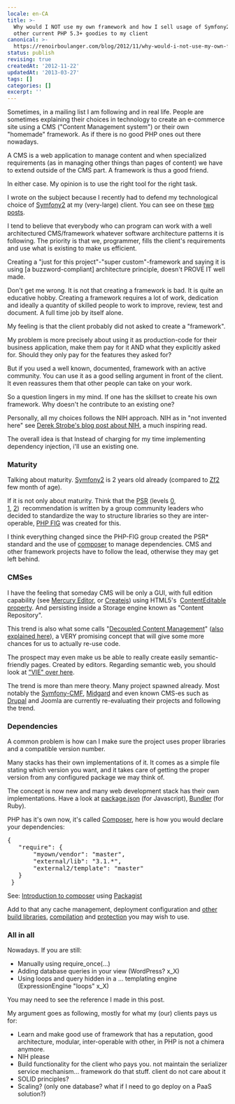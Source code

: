 ```yaml
---
locale: en-CA
title: >-
  Why would I NOT use my own framework and how I sell usage of Symfony2 and
  other current PHP 5.3+ goodies to my client
canonical: >-
  https://renoirboulanger.com/blog/2012/11/why-would-i-not-use-my-own-framework-and-how-i-sell-usage-of-symfony2-and-other-current-php-5-3-goodies-to-my-client/
status: publish
revising: true
createdAt: '2012-11-22'
updatedAt: '2013-03-27'
tags: []
categories: []
excerpt: ''
---
```


Sometimes, in a mailing list I am following and in real life. People are sometimes explaining their choices in technology to create an e-commerce site using a CMS ("Content Management system") or their own "homemade" framework. As if there is no good PHP ones out there nowadays.

A CMS is a web application to manage content and when specialized requirements (as in managing other things than pages of content) we have to extend outside of the CMS part. A framework is thus a good friend.

In either case. My opinion is to use the right tool for the right task.

I wrote on the subject because I recently had to defend my technological choice of <a href="http://symfony.com/">Symfony2</a> at my (very-large) client. You can see on these <a title="My answer to people asking whether they should or not use a framework" href="/blog/2012/08/my-answer-to-people-asking-whether-they-should-or-not-use-a-framework-on-their-programming-language/">two</a> <a title="Choosing a framework, how I personally define what is hot about them, an evaluation process (part 1)" href="/blog/2012/07/choosing-a-framework-how-i-personally-define-what-is-hot-about-them-an-evaluation-process">posts</a>.

I tend to believe that everybody who can program can work with a well architectured CMS/framework whatever software architecture patterns it is following. The priority is that we, programmer, fills the client's requirements and use what is existing to make us efficient.

Creating a "just for this project"-"super custom"-framework and saying it is using [a buzzword-compliant] architecture principle, doesn't PROVE IT well made.

Don't get me wrong. It is not that creating a framework is bad. It is quite an educative hobby. Creating a framework requires a lot of work, dedication and ideally a quantity of skilled people to work to improve, review, test and document. A full time job by itself alone.

My feeling is that the client probably did not asked to create a "framework".

My problem is more precisely about using it as production-code for their business application, make them pay for it AND what they explicitly asked for. Should they only pay for the features they asked for?

But if you used a well known, documented, framework with an active community. You can use it as a good selling argument in front of the client. It even reassures them that other people can take on your work.

So a question lingers in my mind. If one has the skillset to create his own framework. Why doesn't he contribute to an existing one?

Personally, all my choices follows the NIH approach. NIH as in "not invented here" see <a href="http://iamproblematic.com/2012/03/07/getting-over-the-not-invented-here-mentality">Derek Strobe's blog post about NIH</a>, a much inspiring read.

The overall idea is that Instead of charging for my time implementing dependency injection, i'll use an existing one.
<h3>Maturity</h3>
Talking about maturity. <a href="https://github.com/symfony/symfony/commit/c3ebdbf9cceddb82cd2089aaef8c7b992e536363">Symfony2</a> is 2 years old already (compared to <a href="https://github.com/zendframework/zf2/commits/release-2.0.0beta5">Zf2</a> few month of age).

If it is not only about maturity. Think that the <a href="https://github.com/php-fig/fig-standards/blob/master/accepted/PSR-0.md">PSR</a> (levels <a href="https://github.com/php-fig/fig-standards/blob/master/accepted/PSR-0.md">0</a>, <a href="https://github.com/php-fig/fig-standards/blob/master/accepted/PSR-1-basic-coding-standard.md">1</a>, <a href="https://github.com/php-fig/fig-standards/blob/master/accepted/PSR-2-coding-style-guide.md">2</a>)  recommendation is written by a group community leaders who decided to standardize the way to structure libraries so they are inter-operable, <a href="http://www.php-fig.org/">PHP FIG</a> was created for this.

I think everything changed since the PHP-FIG group created the PSR* standard and the use of <a href="http://getcomposer.org/doc/01-basic-usage.md">composer</a> to manage dependencies. CMS and other framework projects have to follow the lead, otherwise they may get left behind.
<h3>CMSes</h3>
I have the feeling that someday CMS will be only a GUI, with full edition capability (see <a href="http://jejacks0n.github.com/mercury/">Mercury Editor</a>, or <a href="http://createjs.org/">Createjs</a>) using HTML5's  <a href="http://html5doctor.com/the-contenteditable-attribute/">ContentEditable property</a>. And persisting inside a Storage engine known as "Content Repository".

This trend is also what some calls "<a href="http://bergie.iki.fi/blog/decoupling_content_management/">Decoupled Content Management</a>" (<a href="http://bergie.iki.fi/blog/phpcr/">also explained here</a>), a VERY promising concept that will give some more chances for us to actually re-use code.

The prospect may even make us be able to really create easily semantic-friendly pages. Created by editors. Regarding semantic web, you should look at <a href="http://viejs.org/">"VIE" over here</a>.

The trend is more than mere theory. Many project spawned already. Most notably the <a href="http://cmf.symfony.com/">Symfony-CMF</a>, <a href="http://midgard-project.org/">Midgard</a> and even known CMS-es such as <a href="http://symfony.com/blog/symfony2-meets-drupal-8">Drupal</a> and Joomla are currently re-evaluating their projects and following the trend.
<h3>Dependencies</h3>
A common problem is how can I make sure the project uses proper libraries and a compatible version number.

Many stacks has their own implementations of it. It comes as a simple file stating which version you want, and it takes care of getting the proper version from any configured package we may think of.

The concept is now new and many web development stack has their own implementations. Have a look at <a href="https://npmjs.org/doc/json.html">package.json</a> (for Javascript), <a href="http://gembundler.com/">Bundler</a> (for Ruby).

PHP has it's own now, it's called <a href="http://getcomposer.org/">Composer</a>, here is how you would declare your dependencies:
<pre lang="php">{
   "require": {
       "myown/vendor": "master",
       "external/lib": "3.1.*",
       "external2/template": "master"
   }
 }</pre>
See: <a href="http://getcomposer.org/doc/00-intro.md">Introduction to composer</a> using <a href="http://packagist.org/">Packagist</a>

Add to that any cache management, deployment configuration and <a href="http://developer.yahoo.com/yui/compressor/">other</a> <a href="https://github.com/h5bp/ant-build-script">build libraries</a>, <a href="http://lesscss.org/">compilation</a> and <a href="https://github.com/mishoo/UglifyJS/">protection</a> you may wish to use.
<h3>All in all</h3>
Nowadays. If you are still:
<ul>
	<li>Manually using require_once(...)</li>
	<li>Adding database queries in your view (WordPress? x_X)</li>
	<li>Using loops and query hidden in a ... templating engine (ExpressionEngine "loops" x_X)</li>
</ul>
You may need to see the reference I made in this post.

My argument goes as following, mostly for what my (our) clients pays us for:
<ul>
	<li>Learn and make good use of framework that has a reputation, good architecture, modular, inter-operable with other, in PHP is not a chimera anymore.</li>
	<li>NIH please</li>
	<li>Build functionality for the client who pays you. not maintain the serializer service mechanism... framework do that stuff. client do not care about it</li>
	<li>SOLID principles?</li>
	<li>Scaling? (only one database? what if I need to go deploy on a PaaS solution?)</li>
</ul>